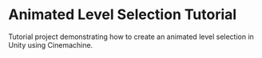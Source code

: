 # Animated Level Selection Tutorial

Tutorial project demonstrating how to create an animated level selection in Unity using Cinemachine.
